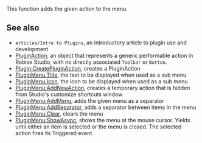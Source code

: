 This function adds the given action to the menu.

See also
--------

*   `articles/Intro to Plugins`, an introductory article to plugin use and development
*   [PluginAction](https://developer.roblox.com/en-us/api-reference/class/PluginAction), an object that represents a generic performable action in Roblox Studio, with no directly associated `Toolbar` or `Button`.
*   [Plugin:CreatePluginAction](https://developer.roblox.com/en-us/api-reference/function/Plugin/CreatePluginAction), creates a PluginAction
*   [PluginMenu.Title](https://developer.roblox.com/en-us/api-reference/property/PluginMenu/Title), the text to be displayed when used as a sub menu
*   [PluginMenu.Icon](https://developer.roblox.com/en-us/api-reference/property/PluginMenu/Icon), the icon to be displayed when used as a sub menu
*   [PluginMenu:AddNewAction](https://developer.roblox.com/en-us/api-reference/function/PluginMenu/AddNewAction), creates a temporary action that is hidden from Studio's customize shortcuts window
*   [PluginMenu:AddMenu](https://developer.roblox.com/en-us/api-reference/function/PluginMenu/AddMenu), adds the given menu as a separator
*   [PluginMenu:AddSeparator](https://developer.roblox.com/en-us/api-reference/function/PluginMenu/AddSeparator), adds a separator between items in the menu
*   [PluginMenu:Clear](https://developer.roblox.com/en-us/api-reference/function/PluginMenu/Clear), clears the menu
*   [PluginMenu:ShowAsync](https://developer.roblox.com/en-us/api-reference/function/PluginMenu/ShowAsync), shows the menu at the mouse cursor. Yields until either an item is selected or the menu is closed. The selected action fires its Triggered event